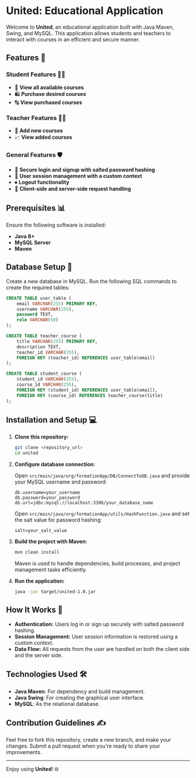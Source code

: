 # United: Educational Application

Welcome to **United**, an educational application built with Java Maven, Swing, and MySQL. This application allows students and teachers to interact with courses in an efficient and secure manner.

## Features 🌟

### Student Features 👨‍🎓
- 📄 **View all available courses**
- 🛍️ **Purchase desired courses**
- 🔠 **View purchased courses**

### Teacher Features 👩‍🏫
- 🔄 **Add new courses**
- 📈 **View added courses**

### General Features 🛡️
- 🔐 **Secure login and signup with salted password hashing**
- 🔎 **User session management with a custom context**
- ⏹ **Logout functionality**
- 🚚 **Client-side and server-side request handling**

## Prerequisites 📊

Ensure the following software is installed:
- **Java 8+**
- **MySQL Server**
- **Maven**

## Database Setup 🔧

Create a new database in MySQL.
Run the following SQL commands to create the required tables:

```sql
CREATE TABLE user_table (
    email VARCHAR(255) PRIMARY KEY,
    username VARCHAR(255),
    password TEXT,
    role VARCHAR(50)
);

CREATE TABLE teacher_course (
    title VARCHAR(255) PRIMARY KEY,
    description TEXT,
    teacher_id VARCHAR(255),
    FOREIGN KEY (teacher_id) REFERENCES user_table(email)
);

CREATE TABLE student_course (
    student_id VARCHAR(255),
    course_id VARCHAR(255),
    FOREIGN KEY (student_id) REFERENCES user_table(email),
    FOREIGN KEY (course_id) REFERENCES teacher_course(title)
);
```

## Installation and Setup 💻

1. **Clone this repository:**

   ```bash
   git clone <repository_url>
   cd united
   ```

2. **Configure database connection:**

   Open `src/main/java/org/formationApp/DB/ConnectToDB.java` and provide your MySQL username and password:

   ```properties
   db.username=your_username
   db.password=your_password
   db.url=jdbc:mysql://localhost:3306/your_database_name
   ```

   Open `src/main/java/org/formationApp/utils/HashFunction.java` and set the salt value for password hashing:

   ```properties
   salt=your_salt_value
   ```

3. **Build the project with Maven:**

   ```bash
   mvn clean install
   ```

   Maven is used to handle dependencies, build processes, and project management tasks efficiently.

4. **Run the application:**

   ```bash
   java -jar target/united-1.0.jar
   ```

## How It Works 🔄

- **Authentication:** Users log in or sign up securely with salted password hashing.
- **Session Management:** User session information is restored using a custom context.
- **Data Flow:** All requests from the user are handled on both the client side and the server side.

## Technologies Used 🛠️

- **Java Maven**: For dependency and build management.
- **Java Swing**: For creating the graphical user interface.
- **MySQL**: As the relational database.

## Contribution Guidelines ✍️

Feel free to fork this repository, create a new branch, and make your changes. Submit a pull request when you're ready to share your improvements.


---

Enjoy using **United**! 🌐
